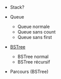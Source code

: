 - Stack?

- Queue
  - Queue normale
  - Queue sans count
  - Queue sans first

- [BSTree](cpp-BSTree.md)
  - BSTree normal
  - BSTree récursif

- Parcours (BSTree)